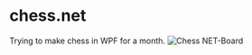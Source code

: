 # chess.net
Trying to make chess in WPF for a month.
![Chess NET-Board](https://user-images.githubusercontent.com/72604001/211170436-b84dcd40-01ad-40c7-ac9e-6c27093c8c25.PNG)
